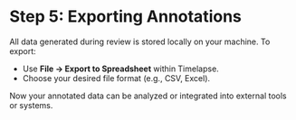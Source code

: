 # Step 5: Exporting Annotations

All data generated during review is stored locally on your machine. To export:

- Use **File → Export to Spreadsheet** within Timelapse.
- Choose your desired file format (e.g., CSV, Excel).

Now your annotated data can be analyzed or integrated into external tools or systems.
